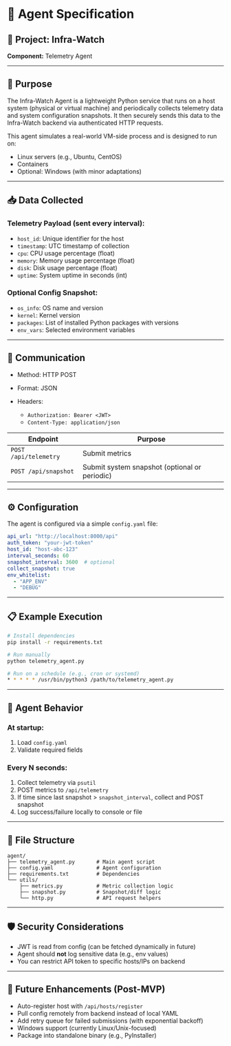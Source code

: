 # 🤖 Agent Specification

## 📌 Project: Infra-Watch

**Component:** Telemetry Agent

---

## 🎯 Purpose

The Infra-Watch Agent is a lightweight Python service that runs on a host system (physical or virtual machine) and periodically collects telemetry data and system configuration snapshots. It then securely sends this data to the Infra-Watch backend via authenticated HTTP requests.

This agent simulates a real-world VM-side process and is designed to run on:

* Linux servers (e.g., Ubuntu, CentOS)
* Containers
* Optional: Windows (with minor adaptations)

---

## 📥 Data Collected

### Telemetry Payload (sent every interval):

* `host_id`: Unique identifier for the host
* `timestamp`: UTC timestamp of collection
* `cpu`: CPU usage percentage (float)
* `memory`: Memory usage percentage (float)
* `disk`: Disk usage percentage (float)
* `uptime`: System uptime in seconds (int)

### Optional Config Snapshot:

* `os_info`: OS name and version
* `kernel`: Kernel version
* `packages`: List of installed Python packages with versions
* `env_vars`: Selected environment variables

---

## 🔁 Communication

* Method: HTTP POST
* Format: JSON
* Headers:

  * `Authorization: Bearer <JWT>`
  * `Content-Type: application/json`

| Endpoint              | Purpose                                       |
| --------------------- | --------------------------------------------- |
| `POST /api/telemetry` | Submit metrics                                |
| `POST /api/snapshot`  | Submit system snapshot (optional or periodic) |

---

## ⚙️ Configuration

The agent is configured via a simple `config.yaml` file:

```yaml
api_url: "http://localhost:8000/api"
auth_token: "your-jwt-token"
host_id: "host-abc-123"
interval_seconds: 60
snapshot_interval: 3600  # optional
collect_snapshot: true
env_whitelist:
  - "APP_ENV"
  - "DEBUG"
```

---

## 📋 Example Execution

```bash
# Install dependencies
pip install -r requirements.txt

# Run manually
python telemetry_agent.py

# Run on a schedule (e.g., cron or systemd)
* * * * * /usr/bin/python3 /path/to/telemetry_agent.py
```

---

## 🧪 Agent Behavior

### At startup:

1. Load `config.yaml`
2. Validate required fields

### Every N seconds:

1. Collect telemetry via `psutil`
2. POST metrics to `/api/telemetry`
3. If time since last snapshot > `snapshot_interval`, collect and POST snapshot
4. Log success/failure locally to console or file

---

## 📂 File Structure

```
agent/
├── telemetry_agent.py       # Main agent script
├── config.yaml              # Agent configuration
├── requirements.txt         # Dependencies
└── utils/
    ├── metrics.py           # Metric collection logic
    ├── snapshot.py          # Snapshot/diff logic
    └── http.py              # API request helpers
```

---

## 🛡️ Security Considerations

* JWT is read from config (can be fetched dynamically in future)
* Agent should **not** log sensitive data (e.g., env values)
* You can restrict API token to specific hosts/IPs on backend

---

## 📌 Future Enhancements (Post-MVP)

* Auto-register host with `/api/hosts/register`
* Pull config remotely from backend instead of local YAML
* Add retry queue for failed submissions (with exponential backoff)
* Windows support (currently Linux/Unix-focused)
* Package into standalone binary (e.g., PyInstaller)